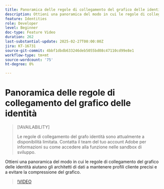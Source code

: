 ```yaml
---
title: Panoramica delle regole di collegamento del grafico delle identità
description: Ottieni una panoramica del modo in cui le regole di collegamento del grafico delle identità aiutano gli architetti di dati a mantenere profili cliente precisi e a evitare la compressione del grafico.
feature: Identities
role: Developer
level: Beginner
doc-type: Feature Video
duration: 262
last-substantial-update: 2025-02-27T00:00:00Z
jira: KT-16731
source-git-commit: 4bbf1dbdb633246deb5055bd08c47110cd99e8e1
workflow-type: tm+mt
source-wordcount: '75'
ht-degree: 0%

---
```



# Panoramica delle regole di collegamento del grafico delle identità

>[!AVAILABILITY]
>
>Le regole di collegamento del grafo identità sono attualmente a disponibilità limitata. Contatta il team del tuo account Adobe per informazioni su come accedere alla funzione nelle sandbox di sviluppo.

Ottieni una panoramica del modo in cui le regole di collegamento del grafico delle identità aiutano gli architetti di dati a mantenere profili cliente precisi e a evitare la compressione del grafico.

>[!VIDEO](https://video.tv.adobe.com/v/3448250/?learn=on&enablevpops)
